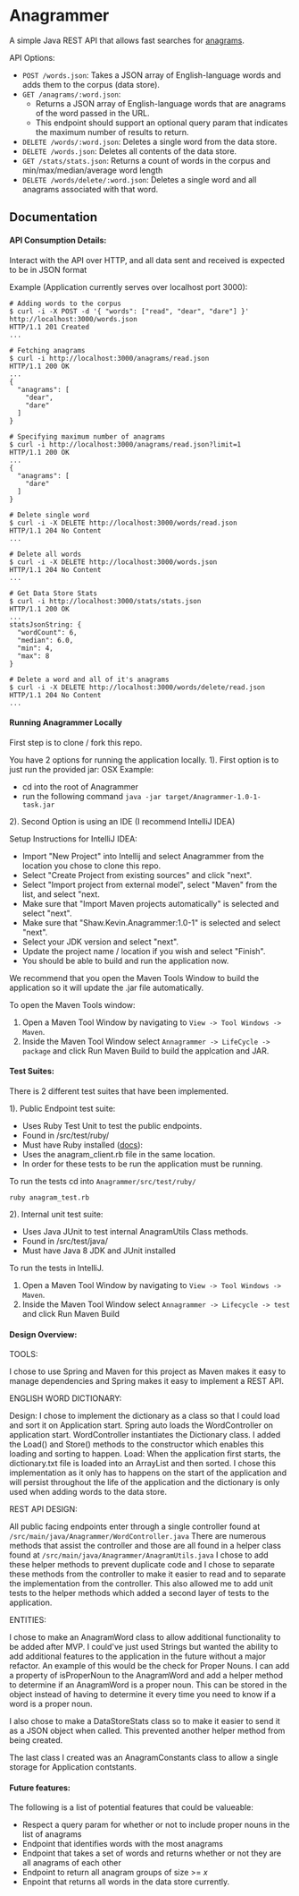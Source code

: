 # Anagrammer

A simple Java REST API that allows fast searches for [anagrams](https://en.wikipedia.org/wiki/Anagram).

API Options:

- `POST /words.json`: Takes a JSON array of English-language words and adds them to the corpus (data store).
- `GET /anagrams/:word.json`:
  - Returns a JSON array of English-language words that are anagrams of the word passed in the URL.
  - This endpoint should support an optional query param that indicates the maximum number of results to return.
- `DELETE /words/:word.json`: Deletes a single word from the data store.
- `DELETE /words.json`: Deletes all contents of the data store.
- `GET /stats/stats.json`: Returns a count of words in the corpus and min/max/median/average word length
- `DELETE /words/delete/:word.json`: Deletes a single word and all anagrams associated with that word.


## Documentation
#### API Consumption Details:

Interact with the API over HTTP, and all data sent and received is expected to be in JSON format

Example (Application currently serves over localhost port 3000):

```{bash}
# Adding words to the corpus
$ curl -i -X POST -d '{ "words": ["read", "dear", "dare"] }' http://localhost:3000/words.json
HTTP/1.1 201 Created
...

# Fetching anagrams
$ curl -i http://localhost:3000/anagrams/read.json
HTTP/1.1 200 OK
...
{
  "anagrams": [
    "dear",
    "dare"
  ]
}

# Specifying maximum number of anagrams
$ curl -i http://localhost:3000/anagrams/read.json?limit=1
HTTP/1.1 200 OK
...
{
  "anagrams": [
    "dare"
  ]
}

# Delete single word
$ curl -i -X DELETE http://localhost:3000/words/read.json
HTTP/1.1 204 No Content
...

# Delete all words
$ curl -i -X DELETE http://localhost:3000/words.json
HTTP/1.1 204 No Content
...

# Get Data Store Stats
$ curl -i http://localhost:3000/stats/stats.json
HTTP/1.1 200 OK
...
statsJsonString: {
  "wordCount": 6,
  "median": 6.0,
  "min": 4,
  "max": 8
}

# Delete a word and all of it's anagrams 
$ curl -i -X DELETE http://localhost:3000/words/delete/read.json
HTTP/1.1 204 No Content
...
```

#### Running Anagrammer Locally
First step is to clone / fork this repo.

You have 2 options for running the application locally.
1). First option is to just run the provided jar:
 OSX Example:
 - cd into the root of Anagrammer
 - run the following command `java -jar target/Anagrammer-1.0-1-task.jar`
 
2). Second Option is using an IDE (I recommend IntelliJ IDEA)

Setup Instructions for IntelliJ IDEA:
- Import "New Project" into Intellij and select Anagrammer from the location you chose to clone this repo.
- Select "Create Project from existing sources" and click "next".
- Select "Import project from external model", select "Maven" from the list, and select "next.
- Make sure that "Import Maven projects automatically" is selected and select "next".
- Make sure that "Shaw.Kevin.Anagrammer:1.0-1" is selected and select "next".
- Select your JDK version and select "next".
- Update the project name / location if you wish and select "Finish".
- You should be able to build and run the application now.

We recommend that you open the Maven Tools Window to build the application so it will update the .jar file automatically.

To open the Maven Tools window:
1. Open a Maven Tool Window by navigating to `View -> Tool Windows -> Maven`. 
2. Inside the Maven Tool Window select `Annagrammer -> LifeCycle -> package` and click Run Maven Build to build the applcation and JAR.


#### Test Suites:
There is 2 different test suites that have been implemented. 

1). Public Endpoint test suite:
- Uses Ruby Test Unit to test the public endpoints.
- Found in /src/test/ruby/
- Must have Ruby installed ([docs](https://www.ruby-lang.org/en/documentation/installation/)):
- Uses the anagram_client.rb file in the same location.
- In order for these tests to be run the application must be running. 

To run the tests cd into `Anagrammer/src/test/ruby/`
```{bash}
ruby anagram_test.rb
```

2). Internal unit test suite:
- Uses Java JUnit to test internal AnagramUtils Class methods.
- Found in /src/test/java/
- Must have Java 8 JDK and JUnit installed

To run the tests in IntelliJ. 
1. Open a Maven Tool Window by navigating to `View -> Tool Windows -> Maven`. 
2. Inside the Maven Tool Window select `Annagrammer -> Lifecycle -> test` and click Run Maven Build 


#### Design Overview:
TOOLS: 

I chose to use Spring and Maven for this project as Maven makes it easy to manage dependencies and
Spring makes it easy to implement a REST API. 

ENGLISH WORD DICTIONARY:

Design: I chose to implement the dictionary as a class so that I could load and sort it on Application start. Spring 
auto loads the WordController on application start. WordController instantiates the Dictionary class. I added
the Load() and Store() methods to the constructor which enables this loading and sorting to happen.
Load: When the application first starts, the dictionary.txt file is loaded into an ArrayList and then sorted. 
I chose this implementation as it only has to happens on the start of the application and will persist
throughout the life of the application and the dictionary is only used when adding words to the data store. 

REST API DESIGN:

All public facing endpoints enter through a single controller found at `/src/main/java/Anagrammer/WordController.java`
There are numerous methods that assist the controller and those are all found in a helper class found at 
`/src/main/java/Anagrammer/AnagramUtils.java` I chose to add these helper methods to prevent duplicate code and I chose
to separate these methods from the controller to make it easier to read and to separate the implementation from the 
controller. This also allowed me to add unit tests to the helper methods which added a second layer of tests to the
application.

ENTITIES:
 
I chose to make an AnagramWord class to allow additional functionality to be added after MVP. I could've just used
Strings but wanted the ability to add additional features to the application in the future without a major refactor. An
example of this would be the check for Proper Nouns. I can add a property of isProperNoun to the AnagramWord and add a 
helper method to determine if an AnagramWord is a proper noun. This can be stored in the object instead of having to 
determine it every time you need to know if a word is a proper noun. 

I also chose to make a DataStoreStats class so to make it easier to send it as a JSON object when called. This prevented
another helper method from being created. 

The last class I created was an AnagramConstants class to allow a single storage for Application contstants. 


#### Future features:

The following is a list of potential features that could be valueable:
- Respect a query param for whether or not to include proper nouns in the list of anagrams
- Endpoint that identifies words with the most anagrams
- Endpoint that takes a set of words and returns whether or not they are all anagrams of each other
- Endpoint to return all anagram groups of size >= *x*
- Enpoint that returns all words in the data store currently.

